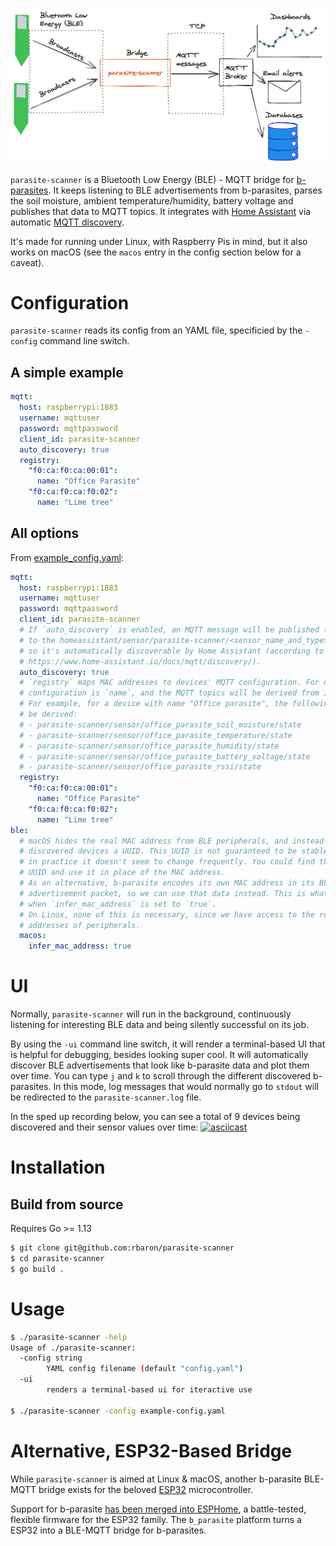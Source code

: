 ![A diagram showing how parasite-scanner fits into the b-parasite ecossystem](assets/diagram.png)

`parasite-scanner` is a Bluetooth Low Energy (BLE) - MQTT bridge for [b-parasites](https://github.com/rbaron/b-parasite). It keeps listening to BLE advertisements from b-parasites, parses the soil moisture, ambient temperature/humidity, battery voltage and publishes that data to MQTT topics. It integrates with [Home Assistant](https://www.home-assistant.io/) via automatic [MQTT discovery](https://www.home-assistant.io/docs/mqtt/discovery/).

It's made for running under Linux, with Raspberry Pis in mind, but it also works on macOS (see the `macos` entry in the config section below for a caveat).

# Configuration
`parasite-scanner` reads its config from an YAML file, specificied by the `-config` command line switch.

## A simple example
```yaml
mqtt:
  host: raspberrypi:1883
  username: mqttuser
  password: mqttpassword
  client_id: parasite-scanner
  auto_discovery: true
  registry:
    "f0:ca:f0:ca:00:01":
      name: "Office Parasite"
    "f0:ca:f0:ca:f0:02":
      name: "Lime tree"
```

## All options
From [example_config.yaml](./example_config.yaml):
```yaml
mqtt:
  host: raspberrypi:1883
  username: mqttuser
  password: mqttpassword
  client_id: parasite-scanner
  # If `auto_discovery` is enabled, an MQTT message will be published (retained)
  # to the homeassistant/sensor/parasite-scanner/<sensor_name_and_type>/config,
  # so it's automatically discoverable by Home Assistant (according to
  # https://www.home-assistant.io/docs/mqtt/discovery/).
  auto_discovery: true
  # `registry` maps MAC addresses to devices' MQTT configuration. For now, the only
  # configuration is `name`, and the MQTT topics will be derived from it.
  # For example, for a device with name "Office parasite", the following topics will
  # be derived:
  # - parasite-scanner/sensor/office_parasite_soil_moisture/state
  # - parasite-scanner/sensor/office_parasite_temperature/state
  # - parasite-scanner/sensor/office_parasite_humidity/state
  # - parasite-scanner/sensor/office_parasite_battery_voltage/state
  # - parasite-scanner/sensor/office_parasite_rssi/state
  registry:
    "f0:ca:f0:ca:00:01":
      name: "Office Parasite"
    "f0:ca:f0:ca:f0:02":
      name: "Lime tree"
ble:
  # macOS hides the real MAC address from BLE peripherals, and instead assign
  # discovered devices a UUID. This UUID is not guaranteed to be stable, but
  # in practice it doesn't seem to change frequently. You could find this
  # UUID and use it in place of the MAC address.
  # As an alternative, b-parasite encodes its own MAC address in its BLE
  # advertisement packet, so we can use that data instead. This is what happens
  # when `infer_mac_address` is set to `true`.
  # On Linux, none of this is necessary, since we have access to the real MAC
  # addresses of peripherals.
  macos:
    infer_mac_address: true
```

# UI
Normally, `parasite-scanner` will run in the background, continuously listening for interesting BLE data and being silently successful on its job.

By using the `-ui` command line switch, it will render a terminal-based UI that is helpful for debugging, besides looking super cool. It will automatically discover BLE advertisements that look like b-parasite data and plot them over time. You can type `j` and `k` to scroll through the different discovered b-parasites. In this mode, log messages that would normally go to `stdout` will be redirected to the `parasite-scanner.log` file.

In the sped up recording below, you can see a total of 9 devices being discovered and their sensor values over time:
[![asciicast](https://asciinema.org/a/uxCCdWJCRPnm8yM8FKyROdLKo.svg)](https://asciinema.org/a/uxCCdWJCRPnm8yM8FKyROdLKo)

# Installation
## Build from source
Requires Go >= 1.13
```bash
$ git clone git@github.com:rbaron/parasite-scanner
$ cd parasite-scanner
$ go build .
```

# Usage
```bash
$ ./parasite-scanner -help
Usage of ./parasite-scanner:
  -config string
    	YAML config filename (default "config.yaml")
  -ui
    	renders a terminal-based ui for iteractive use

$ ./parasite-scanner -config example-config.yaml
```

# Alternative, ESP32-Based Bridge
While `parasite-scanner` is aimed at Linux & macOS, another b-parasite BLE-MQTT bridge exists for the beloved [ESP32](https://www.espressif.com/en/products/socs/esp32) microcontroller.


Support for b-parasite [has been merged into ESPHome](https://github.com/esphome/esphome/pull/1666), a battle-tested, flexible firmware for the ESP32 family. The `b_parasite` platform turns a ESP32 into a BLE-MQTT bridge for b-parasites.